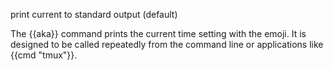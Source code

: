 print current to standard output (default)

The {{aka}} command prints the current time setting with the emoji. It is designed to be called repeatedly from the command line or applications like {{cmd "tmux"}}.
